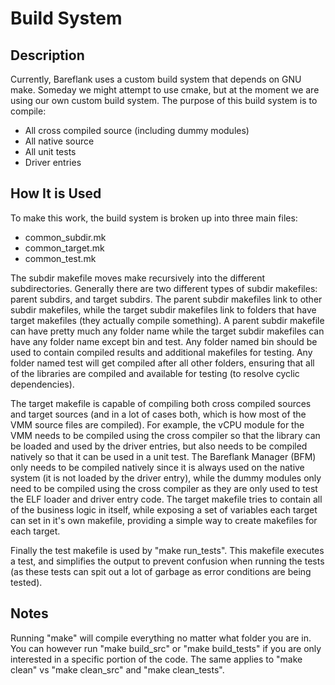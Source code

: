 # Build System

## Description

Currently, Bareflank uses a custom build system that depends on GNU make. Someday we might attempt to use cmake, but at the moment we are using our own custom build system. The purpose of this build system is to compile:
- All cross compiled source (including dummy modules)
- All native source
- All unit tests
- Driver entries

## How It is Used

To make this work, the build system is broken up into three main files:
- common_subdir.mk
- common_target.mk
- common_test.mk

The subdir makefile moves make recursively into the different subdirectories. Generally there are two different types of subdir makefiles: parent subdirs, and target subdirs. The parent subdir makefiles link to other subdir makefiles, while the target subdir makefiles link to folders that have target makefiles (they actually compile something). A parent subdir makefile can have pretty much any folder name while the target subdir makefiles can have any folder name except bin and test. Any folder named bin should be used to contain compiled results and additional makefiles for testing. Any folder named test will get compiled after all other folders, ensuring that all of the libraries are compiled and available for testing (to resolve cyclic dependencies). 

The target makefile is capable of compiling both cross compiled sources and target sources (and in a lot of cases both, which is how most of the VMM source files are compiled). For example, the vCPU module for the VMM needs to be compiled using the cross compiler so that the library can be loaded and used by the driver entries, but also needs to be compiled natively so that it can be used in a unit test. The Bareflank Manager (BFM) only needs to be compiled natively since it is always used on the native system (it is not loaded by the driver entry), while the dummy modules only need to be compiled using the cross compiler as they are only used to test the ELF loader and driver entry code. The target makefile tries to contain all of the business logic in itself, while exposing a set of variables each target can set in it's own makefile, providing a simple way to create makefiles for each target. 

Finally the test makefile is used by "make run_tests". This makefile executes a test, and simplifies the output to prevent confusion when running the tests (as these tests can spit out a lot of garbage as error conditions are being tested). 

## Notes

Running "make" will compile everything no matter what folder you are in. You can however run "make build_src" or "make build_tests" if you are only interested in a specific portion of the code. The same applies to "make clean" vs "make clean_src" and "make clean_tests". 
